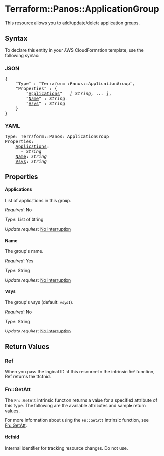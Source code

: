 # Terraform::Panos::ApplicationGroup

This resource allows you to add/update/delete application groups.

## Syntax

To declare this entity in your AWS CloudFormation template, use the following syntax:

### JSON

<pre>
{
    "Type" : "Terraform::Panos::ApplicationGroup",
    "Properties" : {
        "<a href="#applications" title="Applications">Applications</a>" : <i>[ String, ... ]</i>,
        "<a href="#name" title="Name">Name</a>" : <i>String</i>,
        "<a href="#vsys" title="Vsys">Vsys</a>" : <i>String</i>
    }
}
</pre>

### YAML

<pre>
Type: Terraform::Panos::ApplicationGroup
Properties:
    <a href="#applications" title="Applications">Applications</a>: <i>
      - String</i>
    <a href="#name" title="Name">Name</a>: <i>String</i>
    <a href="#vsys" title="Vsys">Vsys</a>: <i>String</i>
</pre>

## Properties

#### Applications

List of applications in this group.

_Required_: No

_Type_: List of String

_Update requires_: [No interruption](https://docs.aws.amazon.com/AWSCloudFormation/latest/UserGuide/using-cfn-updating-stacks-update-behaviors.html#update-no-interrupt)

#### Name

The group's name.

_Required_: Yes

_Type_: String

_Update requires_: [No interruption](https://docs.aws.amazon.com/AWSCloudFormation/latest/UserGuide/using-cfn-updating-stacks-update-behaviors.html#update-no-interrupt)

#### Vsys

The group's vsys (default: `vsys1`).

_Required_: No

_Type_: String

_Update requires_: [No interruption](https://docs.aws.amazon.com/AWSCloudFormation/latest/UserGuide/using-cfn-updating-stacks-update-behaviors.html#update-no-interrupt)

## Return Values

### Ref

When you pass the logical ID of this resource to the intrinsic `Ref` function, Ref returns the tfcfnid.

### Fn::GetAtt

The `Fn::GetAtt` intrinsic function returns a value for a specified attribute of this type. The following are the available attributes and sample return values.

For more information about using the `Fn::GetAtt` intrinsic function, see [Fn::GetAtt](https://docs.aws.amazon.com/AWSCloudFormation/latest/UserGuide/intrinsic-function-reference-getatt.html).

#### tfcfnid

Internal identifier for tracking resource changes. Do not use.

